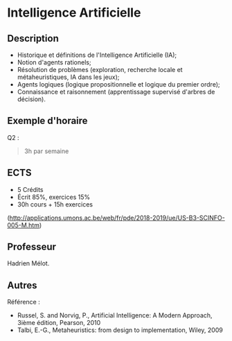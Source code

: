# Intelligence Artificielle

## Description

* Historique et définitions de l'Intelligence Artificielle (IA);
* Notion d'agents rationels;
* Résolution de problèmes (exploration, recherche locale et métaheuristiques, IA dans les jeux);
* Agents logiques (logique propositionnelle et logique du premier ordre);
* Connaissance et raisonnement (apprentissage supervisé d'arbres de décision).

## Exemple d'horaire

Q2 :
> 3h par semaine


## ECTS

* 5 Crédits
* Écrit 85%, exercices 15%
* 30h cours + 15h exercices

(http://applications.umons.ac.be/web/fr/pde/2018-2019/ue/US-B3-SCINFO-005-M.htm)

## Professeur

Hadrien Mélot.


## Autres

Référence :

* Russel, S. and Norvig, P., Artificial Intelligence: A Modern Approach, 3ième édition, Pearson, 2010
* Talbi, E.-G., Metaheuristics: from design to implementation, Wiley, 2009
